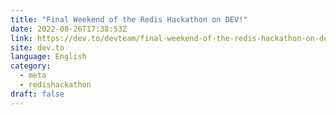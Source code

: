 ```yaml
---
title: "Final Weekend of the Redis Hackathon on DEV!"
date: 2022-08-26T17:38:53Z
link: https://dev.to/devteam/final-weekend-of-the-redis-hackathon-on-dev-4mn7?utm_medium=RSS&utm_source=news.12bit.vn
site: dev.to
language: English
category:
  - meta
  - redishackathon
draft: false
---
```

